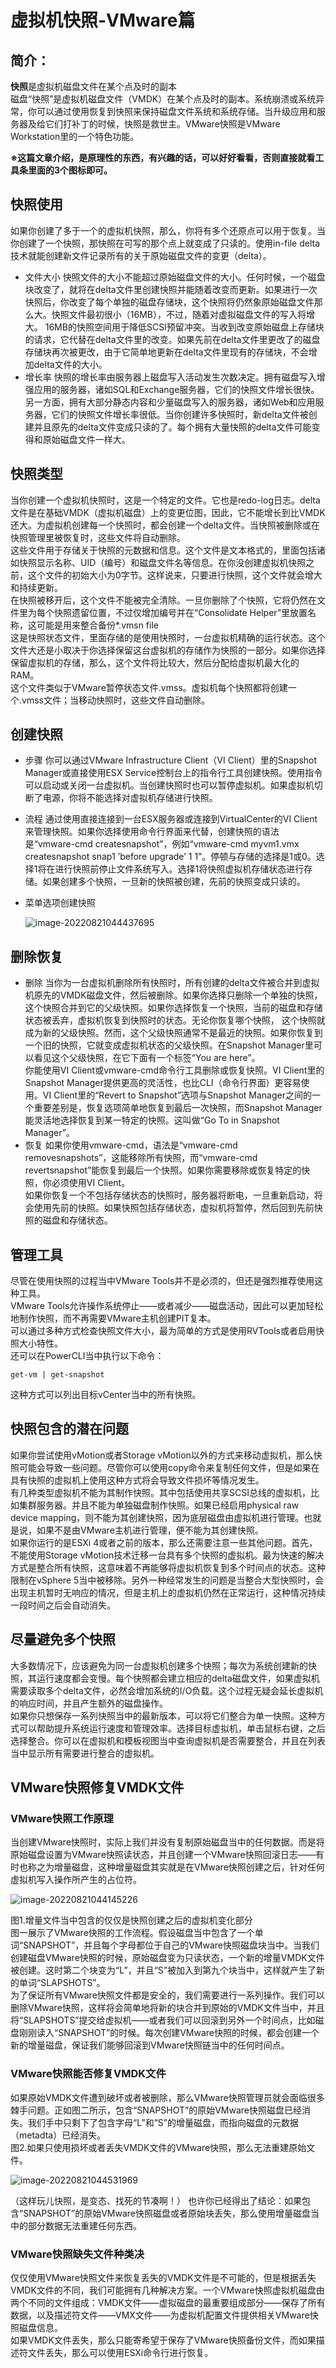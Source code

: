 # 虚拟机快照-VMware篇

## 简介：

**快照**是虚拟机磁盘文件在某个点及时的副本  
磁盘“快照”是虚拟机磁盘文件（VMDK）在某个点及时的副本。系统崩溃或系统异常，你可以通过使用恢复到快照来保持磁盘文件系统和系统存储。当升级应用和服务器及给它们打补丁的时候，快照是救世主。VMware快照是VMware Workstation里的一个特色功能。

**※这篇文章介绍，是原理性的东西，有兴趣的话，可以好好看看，否则直接就看工具条里面的3个图标即可。**

## 快照使用

如果你创建了多于一个的虚拟机快照，那么，你将有多个还原点可以用于恢复。当你创建了一个快照，那快照在可写的那个点上就变成了只读的。使用in-file delta技术就能创建新文件记录所有的关于原始磁盘文件的变更（delta）。

- 文件大小
快照文件的大小不能超过原始磁盘文件的大小。任何时候，一个磁盘块改变了，就将在delta文件里创建快照并能随着改变而更新。如果进行一次快照后，你改变了每个单独的磁盘存储块，这个快照将仍然象原始磁盘文件那么大。快照文件最初很小（16MB），不过，随着对虚拟磁盘文件的写入将增大。
16MB的快照空间用于降低SCSI预留冲突。当收到改变原始磁盘上存储块的请求，它代替在delta文件里的改变。如果先前在delta文件里更改了的磁盘存储块再次被更改，由于它简单地更新在delta文件里现有的存储块，不会增加delta文件的大小。
- 增长率
快照的增长率由服务器上磁盘写入活动发生次数决定。拥有磁盘写入增强应用的服务器，诸如SQL和Exchange服务器，它们的快照文件增长很快。另一方面，拥有大部分静态内容和少量磁盘写入的服务器，诸如Web和应用服务器，它们的快照文件增长率很低。当你创建许多快照时，新delta文件被创建并且原先的delta文件变成只读的了。每个拥有大量快照的delta文件可能变得和原始磁盘文件一样大。

## 快照类型

当你创建一个虚拟机快照时，这是一个特定的文件。它也是redo-log日志。delta文件是在基础VMDK（虚拟机磁盘）上的变更位图，因此，它不能增长到比VMDK还大。为虚拟机创建每一个快照时，都会创建一个delta文件。当快照被删除或在快照管理里被恢复时，这些文件将自动删除。  
这些文件用于存储关于快照的元数据和信息。这个文件是文本格式的，里面包括诸如快照显示名称、UID（编号）和磁盘文件名等信息。在你没创建虚拟机快照之前，这个文件的初始大小为0字节。这样说来，只要进行快照，这个文件就会增大和持续更新。  
在快照被移开后，这个文件不能被完全清除。一旦你删除了个快照，它将仍然在文件里为每个快照遗留位置，不过仅增加编号并在“Consolidate Helper”里放置名称，这可能是用来整合备份*.vmsn file  
这是快照状态文件，里面存储的是使用快照时，一台虚拟机精确的运行状态。这个文件大还是小取决于你选择保留这台虚拟机的存储作为快照的一部分。如果你选择保留虚拟机的存储，那么，这个文件将比较大，然后分配给虚拟机最大化的RAM。  
这个文件类似于VMware暂停状态文件.vmss。虚拟机每个快照都将创建一个.vmss文件；当移动快照时，这些文件自动删除。

## 创建快照

- 步骤
  你可以通过VMware Infrastructure Client（VI Client）里的Snapshot Manager或直接使用ESX Service控制台上的指令行工具创建快照。使用指令可以启动或关闭一台虚拟机。当创建快照时也可以暂停虚拟机。如果虚拟机切断了电源，你将不能选择对虚拟机存储进行快照。

- 流程
  通过使用直接连接到一台ESX服务器或连接到VirtualCenter的VI Client来管理快照。如果你选择使用命令行界面来代替，创建快照的语法是“vmware-cmd createsnapshot”，例如“vmware-cmd myvm1.vmx createsnapshot snap1 ’before upgrade’ 1 1”。停顿与存储的选择是1或0。选择1将在进行快照前停止文件系统写入。选择1将快照虚拟机存储状态进行存储。如果创建多个快照，一旦新的快照被创建，先前的快照变成只读的。
  
- 菜单选项创建快照

  ![image-20220821044437695](images/image-20220821044437695.png)

## 删除恢复

- 删除
  当你为一台虚拟机删除所有快照时，所有创建的delta文件被合并到虚拟机原先的VMDK磁盘文件，然后被删除。如果你选择只删除一个单独的快照，这个快照合并到它的父级快照。如果你选择恢复一个快照，当前的磁盘和存储状态被丢弃，虚拟机恢复到快照时的状态。无论你恢复哪个快照， 这个快照就成为新的父级快照。然而，这个父级快照通常不是最近的快照。如果你恢复到一个旧的快照，它就变成虚拟机状态的父级快照。在Snapshot Manager里可以看见这个父级快照，在它下面有一个标签“You are here”。  
  你能使用VI Client或vmware-cmd命令行工具删除或恢复快照。VI Client里的Snapshot Manager提供更高的灵活性，也比CLI（命令行界面）更容易使用。VI Client里的“Revert to Snapshot”选项与Snapshot Manager之间的一个重要差别是，恢复选项简单地恢复到最后一次快照，而Snapshot Manager能灵活地选择恢复到某一特定的快照。这叫做“Go To in Snapshot Manager”。
-  恢复
  如果你使用vmware-cmd，语法是“vmware-cmd removesnapshots”，这能移除所有快照，而“vmware-cmd revertsnapshot”能恢复到最后一个快照。如果你需要移除或恢复特定的快照，你必须使用VI Client。  
  如果你恢复一个不包括存储状态的快照时，服务器将断电，一旦重新启动，将会使用先前的快照。如果快照包括存储状态，虚拟机将暂停，然后回到先前快照的磁盘和存储状态。

## 管理工具

尽管在使用快照的过程当中VMware Tools并不是必须的，但还是强烈推荐使用这种工具。  
VMware Tools允许操作系统停止——或者减少——磁盘活动，因此可以更加轻松地制作快照，而不再需要VMware主机创建PIT复本。  
可以通过多种方式检查快照文件大小，最为简单的方式是使用RVTools或者启用快照大小特性。  
还可以在PowerCLI当中执行以下命令：  

```shell
get-vm | get-snapshot
```

这种方式可以列出目标vCenter当中的所有快照。

## 快照包含的潜在问题

如果你尝试使用vMotion或者Storage vMotion以外的方式来移动虚拟机，那么快照可能会导致一些问题。尽管你可以使用copy命令来复制任何文件，但是如果在具有快照的虚拟机上使用这种方式将会导致文件损坏等情况发生。  
有几种类型虚拟机不能为其制作快照。其中包括使用共享SCSI总线的虚拟机，比如集群服务器。并且不能为单独磁盘制作快照。如果已经启用physical raw device mapping，则不能为其创建快照，因为底层磁盘由虚拟机进行管理。也就是说，如果不是由VMware主机进行管理，便不能为其创建快照。  
如果你运行的是ESXi 4或者之前的版本，那么还需要注意一些其他问题。首先，不能使用Storage vMotion技术迁移一台具有多个快照的虚拟机。最为快速的解决方式是整合所有快照，这意味着不再能够将虚拟机恢复到多个时间点的状态。这种限制在vSphere 5当中被移除。另外一种经常发生的问题是当整合大型快照时，会出现主机暂时无响应的情况，但是主机上的虚拟机仍然在正常运行，这种情况持续一段时间之后会自动消失。

## 尽量避免多个快照

大多数情况下，应该避免为同一台虚拟机创建多个快照；每次为系统创建新的快照，其运行速度都会变慢。每个快照都会建立相应的delta磁盘文件，如果虚拟机需要读取多个delta文件，必然会增加系统的I/O负载。这个过程无疑会延长虚拟机的响应时间，并且产生额外的磁盘操作。  
如果你只想保存一系列快照当中的最新版本，可以将它们整合为单一快照。这种方式可以帮助提升系统运行速度和管理效率。选择目标虚拟机，单击鼠标右键，之后选择整合。你可以在虚拟机和模板视图当中查询虚拟机是否需要整合，并且在列表当中显示所有需要进行整合的虚拟机。

## VMware快照修复VMDK文件

### VMware快照工作原理
当创建VMware快照时，实际上我们并没有复制原始磁盘当中的任何数据。而是将原始磁盘设置为VMware快照读状态，并且创建一个VMware快照回滚日志——有时也称之为增量磁盘，这种增量磁盘其实就是在VMware快照创建之后，针对任何虚拟机写入操作所产生的占位符。

![image-20220821044145226](images/image-20220821044145226.png)

图1.增量文件当中包含的仅仅是快照创建之后的虚拟机变化部分  
图一展示了VMware快照的工作流程。假设磁盘当中包含了一个单词“SNAPSHOT”，并且每个字母都位于自己的VMware快照磁盘块当中。当我们创建磁盘VMware快照的时候，原始磁盘变为只读状态，一个新的增量VMDK文件被创建。这时第二个块变为“L”，并且“S”被加入到第九个块当中，这样就产生了新的单词“SLAPSHOTS”。  
为了保证所有VMware快照文件都是安全的，我们需要进行一系列操作。我们可以删除VMware快照，这样将会简单地将新的块合并到原始的VMDK文件当中，并且将“SLAPSHOTS”提交给虚拟机——或者我们可以回滚到另外一个时间点，比如磁盘刚刚读入“SNAPSHOT”的时候。每次创建VMware快照的时候，都会创建一个新的增量磁盘，保证我们能够回滚到VMware快照链当中的任何时间点。

### VMware快照能否修复VMDK文件

如果原始VMDK文件遭到破坏或者被删除，那么VMware快照管理员就会面临很多棘手问题。正如图二所示，包含“SNAPSHOT”的原始VMware快照磁盘已经消失。我们手中只剩下了包含字母“L”和“S”的增量磁盘，而指向磁盘的元数据（metadta）已经消失。  
图2.如果只使用损坏或者丢失VMDK文件的VMware快照，那么无法重建原始文件。  

![image-20220821044531969](images/image-20220821044531969.png)

（这样玩儿快照，是变态、找死的节凑啊！）
也许你已经得出了结论：如果包含“SNAPSHOT”的原始VMware快照磁盘或者原始块丢失，那么使用增量磁盘当中的部分数据无法重建任何东西。

### VMware快照缺失文件种类决

仅仅使用VMware快照文件来恢复丢失的VMDK文件是不可能的，但是根据丢失VMDK文件的不同，我们可能拥有几种解决方案。一个VMware快照虚拟机磁盘由两个不同的文件组成：VMDK文件——虚拟磁盘的最重要组成部分——保存了所有数据，以及描述符文件——VMX文件——为虚拟机配置文件提供相关VMware快照磁盘信息。  
如果VMDK文件丢失，那么只能寄希望于保存了VMware快照备份文件，而如果描述符文件丢失，那么可以使用ESXi命令行进行恢复。